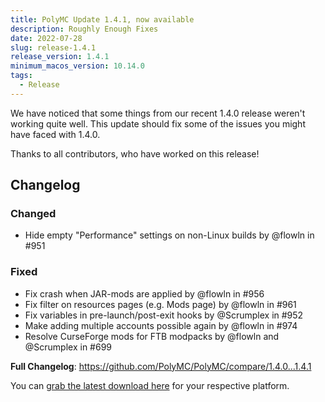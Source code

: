```yaml
---
title: PolyMC Update 1.4.1, now available
description: Roughly Enough Fixes
date: 2022-07-28
slug: release-1.4.1
release_version: 1.4.1
minimum_macos_version: 10.14.0
tags:
  - Release
---
```


We have noticed that some things from our recent 1.4.0 release weren't working quite well.
This update should fix some of the issues you might have faced with 1.4.0.

Thanks to all contributors, who have worked on this release!

## Changelog

### Changed

- Hide empty "Performance" settings on non-Linux builds by @flowln in #951

### Fixed

- Fix crash when JAR-mods are applied by @flowln in #956
- Fix filter on resources pages (e.g. Mods page) by @flowln in #961
- Fix variables in pre-launch/post-exit hooks by @Scrumplex in #952
- Make adding multiple accounts possible again by @flowln in #974
- Resolve CurseForge mods for FTB modpacks by @flowln and @Scrumplex in #699

**Full Changelog**: <https://github.com/PolyMC/PolyMC/compare/1.4.0...1.4.1>

You can [grab the latest download here](/download) for your respective platform.
